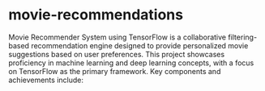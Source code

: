 # movie-recommendations
Movie Recommender System using TensorFlow is a 
collaborative filtering-based recommendation engine
designed to provide personalized movie suggestions
based on user preferences. This project showcases
proficiency in machine learning and deep learning 
concepts, with a focus on TensorFlow as the primary
framework. Key components and achievements include:
